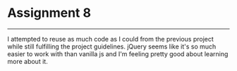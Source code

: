 # Assignment 8
---
I attempted to reuse as much code as I could from the previous project while still fulfilling the project guidelines. jQuery seems like it's so much easier to work with than vanilla js and I'm feeling pretty good about learning more about it.
